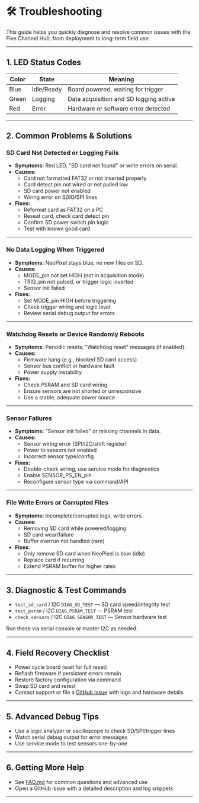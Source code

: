# 🛠️ Troubleshooting

This guide helps you quickly diagnose and resolve common issues with the Five Channel Hub, from deployment to long-term field use.

---

## 1. LED Status Codes

| Color | State         | Meaning                                  |
|-------|--------------|------------------------------------------|
| Blue  | Idle/Ready   | Board powered, waiting for trigger       |
| Green | Logging      | Data acquisition and SD logging active   |
| Red   | Error        | Hardware or software error detected      |

---

## 2. Common Problems & Solutions

### SD Card Not Detected or Logging Fails

- **Symptoms:** Red LED, "SD card not found" or write errors on serial.
- **Causes:**
    - Card not formatted FAT32 or not inserted properly
    - Card detect pin not wired or not pulled low
    - SD card power not enabled
    - Wiring error on SDIO/SPI lines
- **Fixes:**
    - Reformat card as FAT32 on a PC
    - Reseat card, check card detect pin
    - Confirm SD power switch pin logic
    - Test with known good card

---

### No Data Logging When Triggered

- **Symptoms:** NeoPixel stays blue, no new files on SD.
- **Causes:**
    - MODE_pin not set HIGH (not in acquisition mode)
    - TRIG_pin not pulsed, or trigger logic inverted
    - Sensor init failed
- **Fixes:**
    - Set MODE_pin HIGH before triggering
    - Check trigger wiring and logic level
    - Review serial debug output for errors

---

### Watchdog Resets or Device Randomly Reboots

- **Symptoms:** Periodic resets; "Watchdog reset" messages (if enabled).
- **Causes:**
    - Firmware hang (e.g., blocked SD card access)
    - Sensor bus conflict or hardware fault
    - Power supply instability
- **Fixes:**
    - Check PSRAM and SD card wiring
    - Ensure sensors are not shorted or unresponsive
    - Use a stable, adequate power source

---

### Sensor Failures

- **Symptoms:** "Sensor init failed" or missing channels in data.
- **Causes:**
    - Sensor wiring error (SPI/I2C/shift register)
    - Power to sensors not enabled
    - Incorrect sensor type/config
- **Fixes:**
    - Double-check wiring, use service mode for diagnostics
    - Enable SENSOR_PS_EN_pin
    - Reconfigure sensor type via command/API

---

### File Write Errors or Corrupted Files

- **Symptoms:** Incomplete/corrupted logs, write errors.
- **Causes:**
    - Removing SD card while powered/logging
    - SD card wear/failure
    - Buffer overrun not handled (rare)
- **Fixes:**
    - Only remove SD card when NeoPixel is blue (idle)
    - Replace card if recurring
    - Extend PSRAM buffer for higher rates

---

## 3. Diagnostic & Test Commands

- `test_sd_card` / I2C `DIAG_SD_TEST` — SD card speed/integrity test
- `test_psram` / I2C `DIAG_PSRAM_TEST` — PSRAM test
- `check_sensors` / I2C `DIAG_SENSOR_TEST` — Sensor hardware test

Run these via serial console or master I2C as needed.

---

## 4. Field Recovery Checklist

- Power cycle board (wait for full reset)
- Reflash firmware if persistent errors remain
- Restore factory configuration via command
- Swap SD card and retest
- Contact support or file a [GitHub Issue](https://github.com/Kinben-Electronics-Team/five-channel-hub/issues) with logs and hardware details

---

## 5. Advanced Debug Tips

- Use a logic analyzer or oscilloscope to check SD/SPI/trigger lines
- Watch serial debug output for error messages
- Use service mode to test sensors one-by-one

---

## 6. Getting More Help

- See [FAQ.md](FAQ.md) for common questions and advanced use
- Open a GitHub issue with a detailed description and log snippets

---